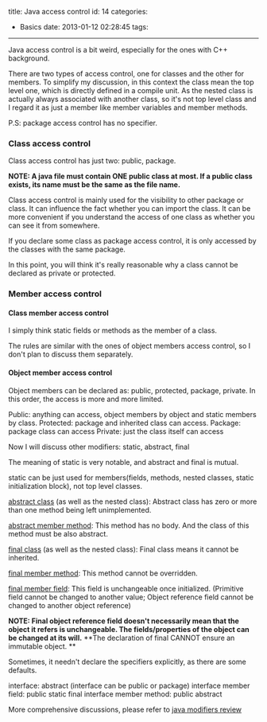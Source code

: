 title: Java access control
id: 14
categories:
  - Basics
date: 2013-01-12 02:28:45
tags:
---

Java access control is a bit weird, especially for the ones with C++ background.

There are two types of access control, one for classes and the other for members.
To simplify my discussion, in this context the class mean the top level one, which is directly defined in a compile unit.
As the nested class is actually always associated with another class, so it's not top level class and I regard it as just a member like member variables and member methods.

P.S: package access control has no specifier.

### Class access control

Class access control has just two: public, package.

**NOTE: A java file must contain ONE public class at most. If a public class exists, its name must be the same as the file name.**

Class access control is mainly used for the visibility to other package or class. It can influence the fact whether you can import the class. It can be more convenient if you understand the access of one class as whether you can see it from somewhere.

If you declare some class as package access control, it is only accessed by the classes with the same package.

In this point, you will think it's really reasonable why a class cannot be declared as private or protected.

### Member access control

#### Class member access control

I simply think static fields or methods as the member of a class.

The rules are similar with the ones of object members access control, so I don't plan to discuss them separately.

#### Object member access control

Object members can be declared as: public, protected, package, private.
In this order, the access is more and more limited.

Public: anything can access, object members by object and static members by class.
Protected: package and inherited class can access.
Package: package class can access
Private: just the class itself can access

Now I will discuss other modifiers: static, abstract, final

The meaning of static is very notable, and abstract and final is mutual.

static can be just used for members(fields, methods, nested classes, static initialization block), not top level classes.

<span style="text-decoration: underline;">abstract class</span> (as well as the nested class):
Abstract class has zero or more than one method being left unimplemented.

<span style="text-decoration: underline;">abstract member method</span>:
This method has no body. And the class of this method must be also abstract.

<span style="text-decoration: underline;">final class</span> (as well as the nested class):
Final class means it cannot be inherited.

<span style="text-decoration: underline;">final member method</span>:
This method cannot be overridden.

<span style="text-decoration: underline;">final member field</span>:
This field is unchangeable once initialized.
(Primitive field cannot be changed to another value; Object reference field cannot be changed to another object reference)

**NOTE: Final object reference field doesn't necessarily mean that the object it refers is unchangeable. The fields/properties of the object can be changed at its will.**
**The declaration of final CANNOT ensure an immutable object. **

Sometimes, it needn't declare the specifiers explicitly, as there are some defaults.

interface: abstract (interface can be public or package)
interface member field: public static final
interface member method: public abstract

More comprehensive discussions, please refer to [java modifiers review](http://richdyang.com/java-modifiers-review)